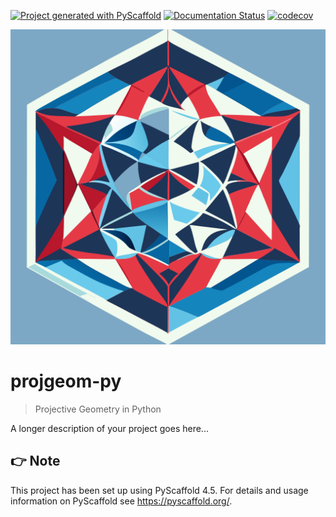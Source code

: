 <!-- These are examples of badges you might want to add to your README:
     please update the URLs accordingly

[![Built Status](https://api.cirrus-ci.com/github/<USER>/projgeom-py.svg?branch=main)](https://cirrus-ci.com/github/<USER>/projgeom-py)
[![ReadTheDocs](https://readthedocs.org/projects/projgeom-py/badge/?version=latest)](https://projgeom-py.readthedocs.io/en/stable/)
[![Coveralls](https://img.shields.io/coveralls/github/<USER>/projgeom-py/main.svg)](https://coveralls.io/r/<USER>/projgeom-py)
[![PyPI-Server](https://img.shields.io/pypi/v/projgeom-py.svg)](https://pypi.org/project/projgeom-py/)
[![Conda-Forge](https://img.shields.io/conda/vn/conda-forge/projgeom-py.svg)](https://anaconda.org/conda-forge/projgeom-py)
[![Monthly Downloads](https://pepy.tech/badge/projgeom-py/month)](https://pepy.tech/project/projgeom-py)
[![Twitter](https://img.shields.io/twitter/url/http/shields.io.svg?style=social&label=Twitter)](https://twitter.com/projgeom-py)
-->

[![Project generated with PyScaffold](https://img.shields.io/badge/-PyScaffold-005CA0?logo=pyscaffold)](https://pyscaffold.org/)
[![Documentation Status](https://readthedocs.org/projects/projgeom-py/badge/?version=latest)](https://projgeom-py.readthedocs.io/en/latest/?badge=latest)
[![codecov](https://codecov.io/gh/luk036/projgeom-py/branch/main/graph/badge.svg?token=6lpjUzPavX)](https://codecov.io/gh/luk036/projgeom-py)

<p align="center">
  <img src="./projective-geometry.svg"/>
</p>

# projgeom-py

> Projective Geometry in Python

A longer description of your project goes here...

<!-- pyscaffold-notes -->

## 👉 Note

This project has been set up using PyScaffold 4.5. For details and usage
information on PyScaffold see https://pyscaffold.org/.
